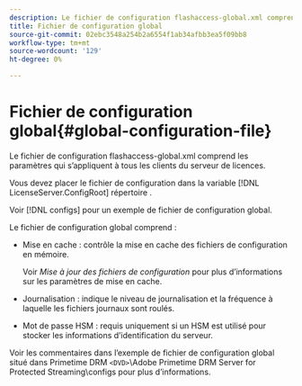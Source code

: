 ```yaml
---
description: Le fichier de configuration flashaccess-global.xml comprend les paramètres qui s’appliquent à tous les clients du serveur de licences.
title: Fichier de configuration global
source-git-commit: 02ebc3548a254b2a6554f1ab34afbb3ea5f09bb8
workflow-type: tm+mt
source-wordcount: '129'
ht-degree: 0%

---
```


# Fichier de configuration global{#global-configuration-file}

Le fichier de configuration flashaccess-global.xml comprend les paramètres qui s’appliquent à tous les clients du serveur de licences.

Vous devez placer le fichier de configuration dans la variable [!DNL LicenseServer.ConfigRoot] répertoire .

Voir [!DNL configs] pour un exemple de fichier de configuration global.

Le fichier de configuration global comprend :

* Mise en cache : contrôle la mise en cache des fichiers de configuration en mémoire.

  Voir *Mise à jour des fichiers de configuration* pour plus d’informations sur les paramètres de mise en cache.
* Journalisation : indique le niveau de journalisation et la fréquence à laquelle les fichiers journaux sont roulés.
* Mot de passe HSM : requis uniquement si un HSM est utilisé pour stocker les informations d’identification du serveur.

Voir les commentaires dans l’exemple de fichier de configuration global situé dans Primetime DRM `<DVD>`\Adobe Primetime DRM Server for Protected Streaming\configs pour plus d’informations.
